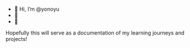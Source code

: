 - 👋 Hi, I’m @yonoyu
- 👀 
- 🌱 

Hopefully this will serve as a documentation of my learning journeys and projects!

<!----
- 💞️ I’m looking to collaborate on ...
- 📫 
--->

<!---
yonoyu/yonoyu is a ✨ special ✨ repository because its `README.md` (this file) appears on your GitHub profile.
You can click the Preview link to take a look at your changes.
--->
